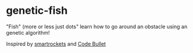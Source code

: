 # genetic-fish
"Fish" (more or less just dots" learn how to go around an obstacle using an genetic algorithm!

Inspired by [smartrockets](http://www.blprnt.com/smartrockets/) and [Code Bullet](https://www.youtube.com/channel/UC0e3QhIYukixgh5VVpKHH9Q/)

